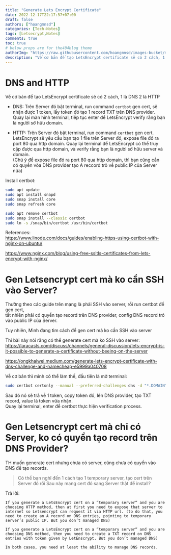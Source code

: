 ```yaml
---
title: "Generate Lets Encrypt Certificate"
date: 2022-12-17T22:17:57+07:00
draft: false
authors: ["hoangmnsd"]
categories: [Tech-Notes]
tags: [Letsecrypt,Notes]
comments: true
toc: true
# below props are for the404blog theme
authorImg: "https://raw.githubusercontent.com/hoangmnsd/images-bucket/master/static/images/hoangmsnd-avatar001.jpg"
description: "Về cơ bản để tạo LetsEncrypt certificate sẽ có 2 cách, 1 là DNS 2 là HTTP"
---
```


# DNS and HTTP

Về cơ bản để tạo LetsEncrypt certificate sẽ có 2 cách, 1 là DNS 2 là HTTP

- DNS: Trên Server đó bật terminal, run command `certbot` gen cert, sẽ nhận được 1 token, lấy token đó tạo 1 record TXT trên DNS provider. Quay lại màn hình terminal, tiếp tục enter để LetsEncrypt verify rằng bạn là người sở hữu domain.  

- HTTP: Trên Server đó bật terminal, run command `certbot` gen cert. LetsEncrypt sẽ yêu cầu bạn tạo 1 file trên Server đó, expose file đó ra port 80 qua http domain. Quay lại terminal để LetsEncrypt có thể truy cập được qua http domain, và verify rằng bạn là người sở hữu server và domain.  
(Chú ý để expose file đó ra port 80 qua http domain, thì bạn cũng cần có quyền vòa DNS provider tạo A reccord trỏ về public IP của Server nữa)

Install certbot:  

```sh
sudo apt update
sudo apt install snapd
sudo snap install core
sudo snap refresh core

sudo apt remove certbot
sudo snap install --classic certbot
sudo ln -s /snap/bin/certbot /usr/bin/certbot
```

References:  
https://www.linode.com/docs/guides/enabling-https-using-certbot-with-nginx-on-ubuntu/  

https://www.nginx.com/blog/using-free-ssltls-certificates-from-lets-encrypt-with-nginx/  


# Gen Letsencrypt cert mà ko cần SSH vào Server?

Thường theo các guide trên mạng là phải SSH vào server, rồi run certbot để gen cert,  
tất nhiên phải có quyền tạo record trên DNS provider, config DNS record trỏ vào public IP của Server. 

Tuy nhiên, Mình đang tìm cách để gen cert mà ko cần SSH vào server

Thi bài này nói rằng có thể generate cert mà ko SSH vào server:  
https://laracasts.com/discuss/channels/general-discussion/lets-encrypt-is-it-possible-to-generate-a-certificate-without-beeing-on-the-server

https://ongkhaiwei.medium.com/generate-lets-encrypt-certificate-with-dns-challenge-and-namecheap-e5999a040708

Về cơ bản thì mình có thể làm thế, đầu tiên là mở terminal:  
```sh
sudo certbot certonly --manual --preferred-challenges dns -d "*.DOMAIN"
```

Sau đó nó sẽ trả về 1 token, copy token đó, lên DNS provider, tạo TXT record, value là token vừa nhận.  
Quay lại terminal, enter để certbot thực hiện verification process.

# Gen Letsencrypt cert mà chỉ có Server, ko có quyền tạo record trên DNS Provider?

TH muốn generate cert nhưng chưa có server, cũng chưa có quyền vào DNS để tạo records.  

> Có thể bạn nghĩ đến 1 cách tạo 1 temporary server, tạo cert trên Server đó rồi Sau này mang cert đó sang Server thật để install?

Trả lời:  
```
If you generate a LetsEncrypt cert on a “temporary server“ and you are choosing HTTP method, then at first you need to expose that server to internet so Letsencrypt can request it via HTTP url. (to do that, you need to create an A record on DNS entries, pointing to temporary server’s public IP. But you don’t managed DNS)

If you generate a LetsEncrypt cert on a “temporary server“ and you are choosing DNS method, then you need to create a TXT record on DNS entries with token given by LetEnscrypt. But you don’t managed DNS)

In both cases, you need at least the ability to manage DNS records.
```
